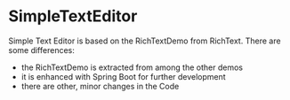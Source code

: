 # SimpleTextEditor

Simple Text Editor is based on the RichTextDemo from RichText.
There are some differences:
- the RichTextDemo is extracted from among the other demos
- it is enhanced with Spring Boot for further development
- there are other, minor changes in the Code
